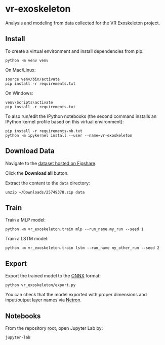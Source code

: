 # vr-exoskeleton

Analysis and modeling from data collected for the VR Exoskeleton project.

## Install

To create a virtual environment and install dependencies from pip:

```commandline
python -m venv venv
```

On Mac/Linux:
```commandline
source venv/bin/activate
pip install -r requirements.txt
```

On Windows:
```commandline
venv\Scripts\activate
pip install -r requirements.txt
```

To also run/edit the IPython notebooks (the second command installs an IPython kernel profile based on this virtual environment):

```commandline
pip install -r requirements-nb.txt
python -m ipykernel install --user --name=vr-exoskeleton
```

## Download Data

Navigate to the [dataset hosted on Figshare](https://figshare.com/articles/dataset/EyeTrackingVRDataset/25749378).

Click the **Download all** button.

Extract the content to the `data` directory:

```commandline
unzip ~/Downloads/25749378.zip data
```

## Train

Train a MLP model:

```commandline
python -m vr_exoskeleton.train mlp --run_name my_run --seed 1
```

Train a LSTM model:

```commandline
python -m vr_exoskeleton.train lstm --run_name my_other_run --seed 2
```

## Export

Export the trained model to the [ONNX](https://pytorch.org/docs/stable/onnx.html) format:

```commandline
python vr_exoskeleton/export.py
```

You can check that the model exported with proper dimensions and input/output layer names via [Netron](https://netron.app).

## Notebooks

From the repository root, open Jupyter Lab by:

```commandline
jupyter-lab
```
